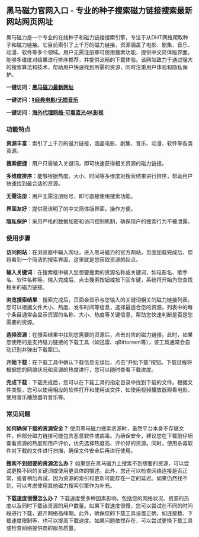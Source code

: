 <h2>黑马磁力官网入口 - 专业的种子搜索磁力链接搜索最新网站网页网址</h2>
<p>黑马磁力是一个专业的在线种子和磁力链接搜索引擎，专注于从DHT网络爬取种子和磁力链接。它目前索引了上千万的磁力链接，资源涵盖了电影、剧集、音乐、动漫、软件等多个领域。用户无需注册即可使用搜索功能，提供中文简体版界面，能够多维度对结果进行排序推荐，并提供流畅的下载体验。该网站致力于通过强大的搜索算法和技术，帮助用户快速找到所需的资源，同时注重用户体验和隐私保护。</p>
<p><strong>一键访问：</strong><a href="https://www.ggonav.com/sites/5755.html"><strong>黑马磁力最新网址</strong></a></p>
<p><strong>一键访问：</strong><a href="https://pan.quark.cn/s/0db22432c259"><strong>⏬经典电影/无损音乐</strong></a></p>
<p><strong>一键访问：</strong><a href="http://ip.harmonylink.net/share/e82025"><strong>海外代理网络·可看蓝光4K影视</strong></a></p>
<h3><strong>功能特点</strong></h3>
<p><strong>资源丰富</strong>：索引了上千万的磁力链接，涵盖电影、剧集、音乐、动漫、软件等各类资源。</p>
<p><strong>搜索便捷</strong>：用户只需输入关键词，即可快速获得相关资源的磁力链接。</p>
<p><strong>多维度排序</strong>：能够根据热度、大小、时间等多维度对搜索结果进行排序，帮助用户快速找到最合适的资源。</p>
<p><strong>无需注册</strong>：用户无需注册账号，即可直接使用搜索功能。</p>
<p><strong>界面友好</strong>：提供简洁明了的中文简体版界面，操作方便。</p>
<p><strong>隐私保护</strong>：采用严格的数据加密和访问控制机制，确保用户的搜索行为不被泄露。</p>
<h3><strong>使用步骤</strong></h3>
<p><strong>访问网站</strong>：在浏览器中输入网址，进入黑马磁力的官方网站。页面加载完成后，您将看到一个简洁的搜索界面，这里就是您获取资源的起点。</p>
<p><strong>输入关键词</strong>：在搜索框中输入您想要搜索的资源名称或关键词，如电影名、歌手名、软件名称等。输入完成后，点击搜索按钮或按下回车键，系统将开始为您查找相关的磁力链接。</p>
<p><strong>浏览搜索结果</strong>：搜索完成后，页面会显示与您输入的关键词相关的磁力链接列表。您可以根据文件大小、热度、发布时间等信息，选择最适合您的资源。列表中的每个条目通常会显示资源的名称、大小、热度等关键信息，帮助您快速判断是否是您需要的资源。</p>
<p><strong>选择资源</strong>：在搜索结果中找到您需要的资源后，点击对应的磁力链接。此时，如果您使用的是支持磁力链接的下载工具（如迅雷、qBittorrent等），该工具通常会自动识别并弹出下载窗口。</p>
<p><strong>开始下载</strong>：在下载工具中确认下载信息无误后，点击“开始下载”按钮。下载过程将根据您的网络状况和资源的热度进行，您可以随时查看下载进度。</p>
<p><strong>完成下载</strong>：下载完成后，您可以在下载工具的指定目录中找到下载的文件。根据文件类型，您可以使用相应的软件打开和使用该文件，如使用视频播放器观看电影，使用音乐播放器听音乐等。</p>
<h3><strong>常见问题</strong></h3>
<p><strong>如何确保下载的资源安全？</strong> 使用黑马磁力搜索资源时，虽然平台本身不存储文件，但部分磁力链接可能包含恶意软件或病毒。为确保安全，建议您在下载前仔细查看资源的热度和用户评价，优先选择热度高、评价好的资源。同时，使用杀毒软件对下载的文件进行扫描，确保文件安全后再进行使用。</p>
<p><strong>搜索不到想要的资源怎么办？</strong> 如果您在黑马磁力上搜索不到想要的资源，可以尝试更换不同的关键词或使用更具体的描述。此外，您还可以检查网络连接是否正常，或者稍后再试，因为资源的索引和更新可能存在一定的延迟。如果仍然找不到，可以考虑使用其他磁力搜索引擎作为补充。</p>
<p><strong>下载速度很慢怎么办？</strong> 下载速度受多种因素影响，包括您的网络状况、资源的热度以及同时下载该资源的用户数量。如果下载速度很慢，您可以尝试在不同的时间段进行下载，避开网络高峰期。此外，确保您的下载工具设置正确，如连接数、下载速度限制等，也可以提高下载速度。如果问题依然存在，可以尝试更换下载工具或检查网络提供商的服务质量。</p>
